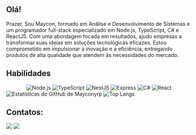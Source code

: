## Olá!
Prazer, Sou Maycon, formado em Análise e Desenvolvimento de Sistemas e um programador full-stack especializado em Node.js, TypeScript, C# e ReactJS. Com uma abordagem focada em resultados, ajudo empresas a transformar suas ideias em soluções tecnológicas eficazes. Estou comprometido em impulsionar a inovação e a eficiência, entregando produtos de alta qualidade que atendem às necessidades do mercado.

## Habilidades
<div align="center">
    <img src="https://img.shields.io/badge/Node.js-339933?logo=node.js&logoColor=white&style=for-the-badge" alt="Node.js">
    <img src="https://img.shields.io/badge/TypeScript-3178C6?style=for-the-badge&logo=typescript&logoColor=white" alt="TypeScript">
    <img src="https://img.shields.io/badge/NestJS-E0234E?style=for-the-badge&logo=nestjs&logoColor=white" alt="NestJS">
    <img src="https://img.shields.io/badge/Express-000000?style=for-the-badge&logo=express&logoColor=white" alt="Express">
    <img src="https://img.shields.io/badge/C%23-.NET-239120?style=for-the-badge&logo=c-sharp&logoColor=white" alt="C#">
    <img src="https://img.shields.io/badge/React-61DAFB?logo=react&logoColor=white&style=for-the-badge" alt="React">
</div>

<div>
  <img src="https://github-readme-stats.vercel.app/api?username=mayconyrp&show_icons=true&theme=dark&include_all_commits=true&count_private=true" alt="Estatísticas do GitHub de Mayconyrp">
  <img src="https://github-readme-stats.vercel.app/api/top-langs/?username=mayconyrp&layout=compact&langs_count=16&theme=dark" alt="Top Langs">
</div>

## Contatos:

<div>
<a href="https://instagram.com/mayconyri" target="_blank"><img loading="lazy" src="https://img.shields.io/badge/-Instagram-%23E4405F?style=for-the-badge&logo=instagram&logoColor=white" target="_blank"></a>
<a href="https://www.linkedin.com/in/mayconyri" target="_blank"><img loading="lazy" src="https://img.shields.io/badge/-LinkedIn-%230077B5?style=for-the-badge&logo=linkedin&logoColor=white" target="_blank"></a>   
</div>

<!--
**Mayconyrp/mayconyrp** is a ✨ _special_ ✨ repository because its `README.md` (this file) appears on your GitHub profile.

Here are some ideas to get you started:

- 🔭 I’m currently working on ...
- 🌱 I’m currently learning ...
- 👯 I’m looking to collaborate on ...
- 🤔 I’m looking for help with ...
- 💬 Ask me about ...
- 📫 How to reach me: ...
- 😄 Pronouns: ...
- ⚡ Fun fact: ...
-->
